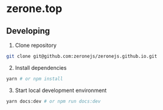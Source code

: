 # zerone.top

## Developing

1. Clone repository

```bash
git clone git@github.com:zeronejs/zeronejs.github.io.git
```

2. Install dependencies

```bash
yarn # or npm install
```

3. Start local development environment

```bash
yarn docs:dev # or npm run docs:dev
```